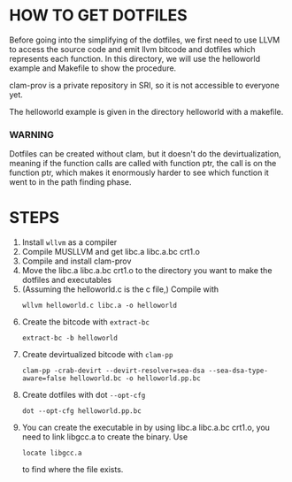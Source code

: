 
# HOW TO GET DOTFILES #

Before going into the simplifying of the dotfiles, we first need to use LLVM to access the source code and emit llvm bitcode and dotfiles which represents each function. In this directory, we will use the helloworld example and Makefile to show the procedure. 

clam-prov is a private repository in SRI, so it is not accessible to everyone yet.

The helloworld example is given in the directory helloworld with a makefile.

### WARNING ###

Dotfiles can be created without clam, but it doesn't do the devirtualization, meaning if the function calls are called with function ptr, the call is on the function ptr, which makes it enormously harder to see which function it went to in the path finding phase.

# STEPS #

1. Install `wllvm` as a compiler
2. Compile MUSLLVM and get libc.a libc.a.bc crt1.o
3. Compile and install clam-prov
4. Move the libc.a libc.a.bc crt1.o to the directory you want to make the dotfiles and executables
5. (Assuming the helloworld.c is the c file,) Compile with
    ```
    wllvm helloworld.c libc.a -o helloworld
    ```
6. Create the bitcode with `extract-bc`
    ```
    extract-bc -b helloworld
    ```
7. Create devirtualized bitcode with `clam-pp`
    ```
    clam-pp -crab-devirt --devirt-resolver=sea-dsa --sea-dsa-type-aware=false helloworld.bc -o helloworld.pp.bc
    ```
8. Create dotfiles with dot `--opt-cfg`
    ```
    dot --opt-cfg helloworld.pp.bc
    ```
9. You can create the executable in by using libc.a libc.a.bc crt1.o, you need to link libgcc.a to create the binary. Use
    ```
    locate libgcc.a
    ``` 
    to find where the file exists. 
